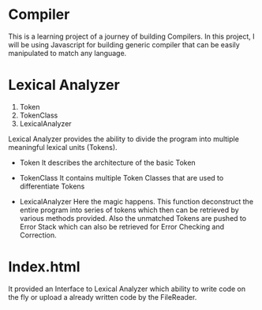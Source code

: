 # Compiler
This is a learning project of a journey of building Compilers. In this project, I will be using Javascript for building generic compiler that can be easily manipulated to match any language.

# Lexical Analyzer
1. Token
2. TokenClass
3. LexicalAnalyzer

Lexical Analyzer provides the ability to divide the program into multiple meaningful lexical units (Tokens).

- Token
  It describes the architecture of the basic Token

- TokenClass
  It contains multiple Token Classes that are used to differentiate Tokens
  
- LexicalAnalyzer
  Here the magic happens. This function deconstruct the entire program into series of tokens which then can be retrieved by    various methods provided. Also the unmatched Tokens are pushed to Error Stack which can also be retrieved for Error          Checking and Correction.

# Index.html
It provided an Interface to Lexical Analyzer which ability to write code on the fly or upload a already written code by the FileReader.
